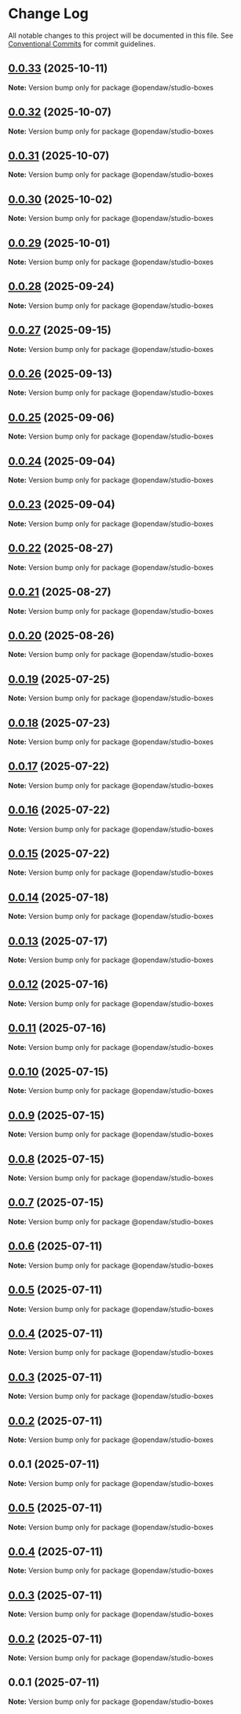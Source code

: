 # Change Log

All notable changes to this project will be documented in this file.
See [Conventional Commits](https://conventionalcommits.org) for commit guidelines.

## [0.0.33](https://github.com/andremichelle/openDAW/compare/@opendaw/studio-boxes@0.0.32...@opendaw/studio-boxes@0.0.33) (2025-10-11)

**Note:** Version bump only for package @opendaw/studio-boxes

## [0.0.32](https://github.com/andremichelle/openDAW/compare/@opendaw/studio-boxes@0.0.31...@opendaw/studio-boxes@0.0.32) (2025-10-07)

**Note:** Version bump only for package @opendaw/studio-boxes

## [0.0.31](https://github.com/andremichelle/openDAW/compare/@opendaw/studio-boxes@0.0.30...@opendaw/studio-boxes@0.0.31) (2025-10-07)

**Note:** Version bump only for package @opendaw/studio-boxes

## [0.0.30](https://github.com/andremichelle/openDAW/compare/@opendaw/studio-boxes@0.0.29...@opendaw/studio-boxes@0.0.30) (2025-10-02)

**Note:** Version bump only for package @opendaw/studio-boxes

## [0.0.29](https://github.com/andremichelle/openDAW/compare/@opendaw/studio-boxes@0.0.28...@opendaw/studio-boxes@0.0.29) (2025-10-01)

**Note:** Version bump only for package @opendaw/studio-boxes

## [0.0.28](https://github.com/andremichelle/openDAW/compare/@opendaw/studio-boxes@0.0.27...@opendaw/studio-boxes@0.0.28) (2025-09-24)

**Note:** Version bump only for package @opendaw/studio-boxes

## [0.0.27](https://github.com/andremichelle/openDAW/compare/@opendaw/studio-boxes@0.0.26...@opendaw/studio-boxes@0.0.27) (2025-09-15)

**Note:** Version bump only for package @opendaw/studio-boxes

## [0.0.26](https://github.com/andremichelle/openDAW/compare/@opendaw/studio-boxes@0.0.25...@opendaw/studio-boxes@0.0.26) (2025-09-13)

**Note:** Version bump only for package @opendaw/studio-boxes

## [0.0.25](https://github.com/andremichelle/openDAW/compare/@opendaw/studio-boxes@0.0.24...@opendaw/studio-boxes@0.0.25) (2025-09-06)

**Note:** Version bump only for package @opendaw/studio-boxes

## [0.0.24](https://github.com/andremichelle/openDAW/compare/@opendaw/studio-boxes@0.0.23...@opendaw/studio-boxes@0.0.24) (2025-09-04)

**Note:** Version bump only for package @opendaw/studio-boxes

## [0.0.23](https://github.com/andremichelle/openDAW/compare/@opendaw/studio-boxes@0.0.22...@opendaw/studio-boxes@0.0.23) (2025-09-04)

**Note:** Version bump only for package @opendaw/studio-boxes

## [0.0.22](https://github.com/andremichelle/openDAW/compare/@opendaw/studio-boxes@0.0.21...@opendaw/studio-boxes@0.0.22) (2025-08-27)

**Note:** Version bump only for package @opendaw/studio-boxes

## [0.0.21](https://github.com/andremichelle/openDAW/compare/@opendaw/studio-boxes@0.0.20...@opendaw/studio-boxes@0.0.21) (2025-08-27)

**Note:** Version bump only for package @opendaw/studio-boxes

## [0.0.20](https://github.com/andremichelle/openDAW/compare/@opendaw/studio-boxes@0.0.19...@opendaw/studio-boxes@0.0.20) (2025-08-26)

**Note:** Version bump only for package @opendaw/studio-boxes

## [0.0.19](https://github.com/andremichelle/openDAW/compare/@opendaw/studio-boxes@0.0.18...@opendaw/studio-boxes@0.0.19) (2025-07-25)

**Note:** Version bump only for package @opendaw/studio-boxes

## [0.0.18](https://github.com/andremichelle/openDAW/compare/@opendaw/studio-boxes@0.0.17...@opendaw/studio-boxes@0.0.18) (2025-07-23)

**Note:** Version bump only for package @opendaw/studio-boxes

## [0.0.17](https://github.com/andremichelle/openDAW/compare/@opendaw/studio-boxes@0.0.16...@opendaw/studio-boxes@0.0.17) (2025-07-22)

**Note:** Version bump only for package @opendaw/studio-boxes

## [0.0.16](https://github.com/andremichelle/openDAW/compare/@opendaw/studio-boxes@0.0.15...@opendaw/studio-boxes@0.0.16) (2025-07-22)

**Note:** Version bump only for package @opendaw/studio-boxes

## [0.0.15](https://github.com/andremichelle/openDAW/compare/@opendaw/studio-boxes@0.0.14...@opendaw/studio-boxes@0.0.15) (2025-07-22)

**Note:** Version bump only for package @opendaw/studio-boxes

## [0.0.14](https://github.com/andremichelle/openDAW/compare/@opendaw/studio-boxes@0.0.13...@opendaw/studio-boxes@0.0.14) (2025-07-18)

**Note:** Version bump only for package @opendaw/studio-boxes

## [0.0.13](https://github.com/andremichelle/openDAW/compare/@opendaw/studio-boxes@0.0.12...@opendaw/studio-boxes@0.0.13) (2025-07-17)

**Note:** Version bump only for package @opendaw/studio-boxes

## [0.0.12](https://github.com/andremichelle/openDAW/compare/@opendaw/studio-boxes@0.0.11...@opendaw/studio-boxes@0.0.12) (2025-07-16)

**Note:** Version bump only for package @opendaw/studio-boxes

## [0.0.11](https://github.com/andremichelle/openDAW/compare/@opendaw/studio-boxes@0.0.10...@opendaw/studio-boxes@0.0.11) (2025-07-16)

**Note:** Version bump only for package @opendaw/studio-boxes

## [0.0.10](https://github.com/andremichelle/openDAW/compare/@opendaw/studio-boxes@0.0.9...@opendaw/studio-boxes@0.0.10) (2025-07-15)

**Note:** Version bump only for package @opendaw/studio-boxes

## [0.0.9](https://github.com/andremichelle/openDAW/compare/@opendaw/studio-boxes@0.0.8...@opendaw/studio-boxes@0.0.9) (2025-07-15)

**Note:** Version bump only for package @opendaw/studio-boxes

## [0.0.8](https://github.com/andremichelle/openDAW/compare/@opendaw/studio-boxes@0.0.7...@opendaw/studio-boxes@0.0.8) (2025-07-15)

**Note:** Version bump only for package @opendaw/studio-boxes

## [0.0.7](https://github.com/andremichelle/openDAW/compare/@opendaw/studio-boxes@0.0.6...@opendaw/studio-boxes@0.0.7) (2025-07-15)

**Note:** Version bump only for package @opendaw/studio-boxes

## [0.0.6](https://github.com/andremichelle/openDAW/compare/@opendaw/studio-boxes@0.0.5...@opendaw/studio-boxes@0.0.6) (2025-07-11)

**Note:** Version bump only for package @opendaw/studio-boxes

## [0.0.5](https://github.com/andremichelle/openDAW/compare/@opendaw/studio-boxes@0.0.4...@opendaw/studio-boxes@0.0.5) (2025-07-11)

**Note:** Version bump only for package @opendaw/studio-boxes

## [0.0.4](https://github.com/andremichelle/openDAW/compare/@opendaw/studio-boxes@0.0.3...@opendaw/studio-boxes@0.0.4) (2025-07-11)

**Note:** Version bump only for package @opendaw/studio-boxes

## [0.0.3](https://github.com/andremichelle/openDAW/compare/@opendaw/studio-boxes@0.0.2...@opendaw/studio-boxes@0.0.3) (2025-07-11)

**Note:** Version bump only for package @opendaw/studio-boxes

## [0.0.2](https://github.com/andremichelle/openDAW/compare/@opendaw/studio-boxes@0.0.1...@opendaw/studio-boxes@0.0.2) (2025-07-11)

**Note:** Version bump only for package @opendaw/studio-boxes

## 0.0.1 (2025-07-11)

**Note:** Version bump only for package @opendaw/studio-boxes

## [0.0.5](https://github.com/andremichelle/opendaw-turbo/compare/@opendaw/studio-boxes@0.0.4...@opendaw/studio-boxes@0.0.5) (2025-07-11)

**Note:** Version bump only for package @opendaw/studio-boxes

## [0.0.4](https://github.com/andremichelle/opendaw-turbo/compare/@opendaw/studio-boxes@0.0.3...@opendaw/studio-boxes@0.0.4) (2025-07-11)

**Note:** Version bump only for package @opendaw/studio-boxes

## [0.0.3](https://github.com/andremichelle/opendaw-turbo/compare/@opendaw/studio-boxes@0.0.2...@opendaw/studio-boxes@0.0.3) (2025-07-11)

**Note:** Version bump only for package @opendaw/studio-boxes

## [0.0.2](https://github.com/andremichelle/opendaw-turbo/compare/@opendaw/studio-boxes@0.0.1...@opendaw/studio-boxes@0.0.2) (2025-07-11)

**Note:** Version bump only for package @opendaw/studio-boxes

## 0.0.1 (2025-07-11)

**Note:** Version bump only for package @opendaw/studio-boxes
